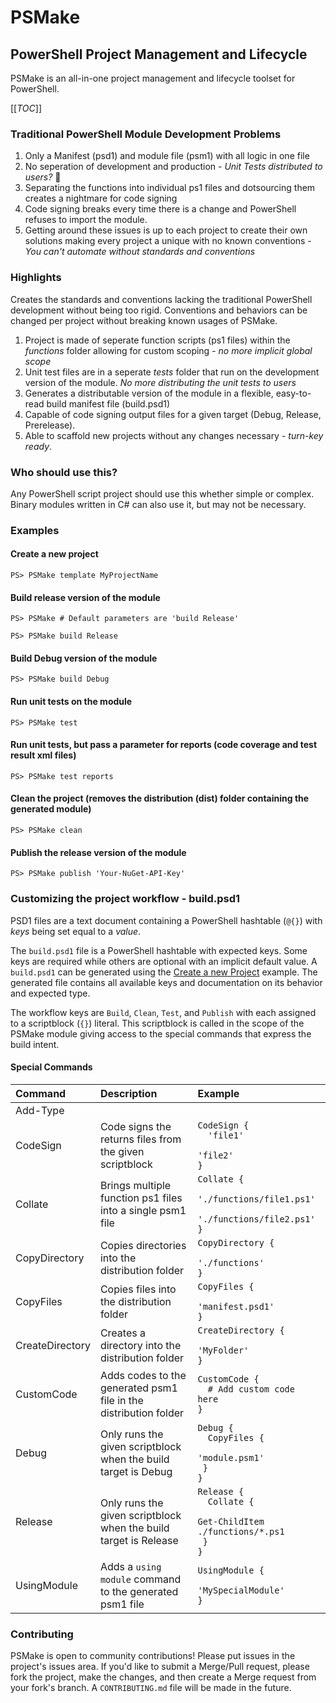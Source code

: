 # PSMake
## PowerShell Project Management and Lifecycle
PSMake is an all-in-one project management and lifecycle toolset for PowerShell.

[[_TOC_]]

### Traditional PowerShell Module Development Problems
1. Only a Manifest (psd1) and module file (psm1) with all logic in one file
2. No seperation of development and production - *Unit Tests distributed to users?* 😬
3. Separating the functions into individual ps1 files and dotsourcing them creates a nightmare for code signing
4. Code signing breaks every time there is a change and PowerShell refuses to import the module.
6. Getting around these issues is up to each project to create their own solutions making every project a unique with no known conventions - *You can't automate without standards and conventions*


### Highlights
Creates the standards and conventions lacking the traditional PowerShell development without being too rigid. Conventions and behaviors can be changed per project without breaking known usages of PSMake.
1. Project is made of seperate function scripts (ps1 files) within the *functions* folder allowing for custom scoping - *no more implicit global scope*
2. Unit test files are in a seperate *tests* folder that run on the development version of the module. *No more distributing the unit tests to users*
3. Generates a distributable version of the module in a flexible, easy-to-read build manifest file (build.psd1)
4. Capable of code signing output files for a given target (Debug, Release, Prerelease).
5. Able to scaffold new projects without any changes necessary - *turn-key ready*.

### Who should use this?
Any PowerShell script project should use this whether simple or complex. Binary modules written in C# can also use it, but may not be necessary.

### Examples
#### Create a new project
```pwsh
PS> PSMake template MyProjectName
```

#### Build release version of the module
```pwsh
PS> PSMake # Default parameters are 'build Release'
```
```pwsh
PS> PSMake build Release
```

#### Build Debug version of the module
```pwsh
PS> PSMake build Debug
```

#### Run unit tests on the module
```pwsh
PS> PSMake test
```

#### Run unit tests, but pass a parameter for reports (code coverage and test result xml files)
```pwsh
PS> PSMake test reports
```

#### Clean the project (removes the distribution (dist) folder containing the generated module)
```pwsh
PS> PSMake clean
```

#### Publish the release version of the module
```pwsh
PS> PSMake publish 'Your-NuGet-API-Key'
```

### Customizing the project workflow - build.psd1
PSD1 files are a text document containing a PowerShell hashtable (```@{}```) with *keys* being set equal to a *value*.

The ```build.psd1``` file is a PowerShell hashtable with expected keys. Some keys are required while others are optional with an implicit default value. A ```build.psd1``` can be generated using the [Create a new Project](#create-a-new-project) example. The generated file contains all available keys and documentation on its behavior and expected type.

The workflow keys are ```Build```, ```Clean```, ```Test```, and ```Publish``` with each assigned to a scriptblock (```{}```) literal. This scriptblock is called in the scope of the PSMake module giving access to the special commands that express the build intent.

#### Special Commands
| Command | Description | Example |
| :------ | :---------- | :------ |
| Add-Type | | |
| CodeSign | Code signs the returns files from the given scriptblock | <code>CodeSign {<br>&nbsp; 'file1'<br>&nbsp; 'file2'<br>}<br></code> |
| Collate | Brings multiple function ps1 files into a single psm1 file | <code>Collate {<br>&nbsp; './functions/file1.ps1'<br>&nbsp; './functions/file2.ps1'<br>}</code> |
| CopyDirectory | Copies directories into the distribution folder | <code>CopyDirectory {<br>&nbsp; './functions'<br>}</code> |
| CopyFiles | Copies files into the distribution folder | <code>CopyFiles {<br>&nbsp; 'manifest.psd1'<br>}</code> |
| CreateDirectory | Creates a directory into the distribution folder | <code>CreateDirectory {<br>&nbsp; 'MyFolder'<br>}</code> |
| CustomCode | Adds codes to the generated psm1 file in the distribution folder | <code>CustomCode {<br>&nbsp; # Add custom code here<br>}</code> |
| Debug | Only runs the given scriptblock when the build target is Debug | <code>Debug {<br>&nbsp; CopyFiles {<br>&nbsp; &nbsp; 'module.psm1'<br>&nbsp;}<br>}</code> |
| Release | Only runs the given scriptblock when the build target is Release | <code>Release {<br>&nbsp; Collate {<br>&nbsp; &nbsp; Get-ChildItem ./functions/*.ps1<br>&nbsp;}<br>}</code> |
| UsingModule | Adds a ```using module``` command to the generated psm1 file | <code>UsingModule {<br>&nbsp; 'MySpecialModule'<br>}</code> |

### Contributing
PSMake is open to community contributions! Please put issues in the project's issues area. If you'd like to submit a Merge/Pull request, please fork the project, make the changes, and then create a Merge request from your fork's branch. A ```CONTRIBUTING.md``` file will be made in the future.
